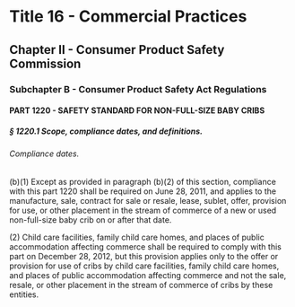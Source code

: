 
# Title 16 - Commercial Practices
## Chapter II - Consumer Product Safety Commission
### Subchapter B - Consumer Product Safety Act Regulations
#### PART 1220 - SAFETY STANDARD FOR NON-FULL-SIZE BABY CRIBS
##### § 1220.1 Scope, compliance dates, and definitions.
###### Compliance dates.

(b)(1) Except as provided in paragraph (b)(2) of this section, compliance with this part 1220 shall be required on June 28, 2011, and applies to the manufacture, sale, contract for sale or resale, lease, sublet, offer, provision for use, or other placement in the stream of commerce of a new or used non-full-size baby crib on or after that date.

(2) Child care facilities, family child care homes, and places of public accommodation affecting commerce shall be required to comply with this part on December 28, 2012, but this provision applies only to the offer or provision for use of cribs by child care facilities, family child care homes, and places of public accommodation affecting commerce and not the sale, resale, or other placement in the stream of commerce of cribs by these entities.
